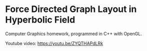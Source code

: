 # Force Directed Graph Layout in Hyperbolic Field

Computer Graphics homework, programmed in C++ with OpenGL.

Youtube video: https://youtu.be/ZYQTHAPdLRk
